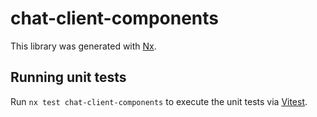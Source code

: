 # chat-client-components

This library was generated with [Nx](https://nx.dev).

## Running unit tests

Run `nx test chat-client-components` to execute the unit tests via [Vitest](https://vitest.dev/).
